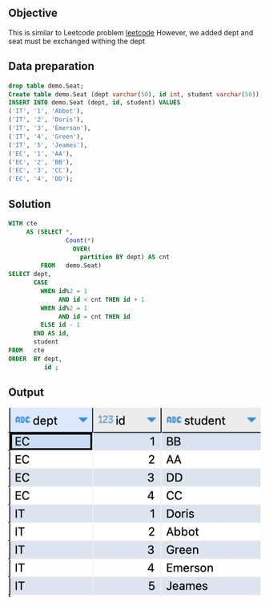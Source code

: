 ## Objective
This is similar to Leetcode problem [leetcode](https://leetcode.com/problems/exchange-seats/)
However, we added dept and seat must be exchanged withing the dept


## Data preparation

```sql
drop table demo.Seat;
Create table demo.Seat (dept varchar(50), id int, student varchar(50));
INSERT INTO demo.Seat (dept, id, student) VALUES
('IT', '1', 'Abbot'),
('IT', '2', 'Doris'),
('IT', '3', 'Emerson'),
('IT', '4', 'Green'),
('IT', '5', 'Jeames'),
('EC', '1', 'AA'),
('EC', '2', 'BB'),
('EC', '3', 'CC'),
('EC', '4', 'DD');
```

## Solution

```sql
WITH cte
     AS (SELECT *,
                Count(*)
                  OVER(
                    partition BY dept) AS cnt
         FROM   demo.Seat)
SELECT dept,
       CASE
         WHEN id%2 = 1
              AND id < cnt THEN id + 1
         WHEN id%2 = 1
              AND id = cnt THEN id
         ELSE id - 1
       END AS id,
       student
FROM   cte
ORDER  BY dept,
          id ;
```

## Output
![img](../Images/seat_arrangement.png)
